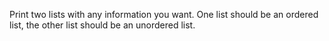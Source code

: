 Print two lists with any information you want. One list should be an ordered list, the other list should be an unordered list.